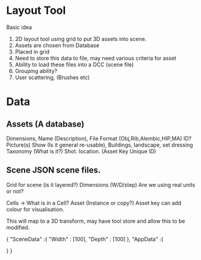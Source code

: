 # Layout Tool 

Basic idea
1. 2D layout tool using grid to put 3D assets into scene.
2. Assets are chosen from Database
3. Placed in grid
4. Need to store this data to file, may need various criteria for asset
5. Ability to load these files into a DCC (scene file)
6. Grouping ability?
7. User scattering, (Brushes etc)

# Data

## Assets (A database)

Dimensions, Name (Description), File Format (Obj,Rib,Alembic,HIP,MA) ID? Picture(s)
Show (Is it general re-usable), Buildings, landscape, set dressing Taxonomy (What is it?)
Shot.  location. (Asset Key Unique ID)

## Scene JSON scene files.

Grid for scene (is it layered?) Dimensions (W/D/step) Are we using real units or not?

Cells -> What is in a Cell? Asset (Instance or copy?) Asset key can add colour for visualisation. 

This will map to a 3D transform, may have tool store and allow this to be modified. 

{
  "SceneData" :{
          "Width" : [100],
          "Depth" : [100]
  },
  "AppData" :{

  }
}






















